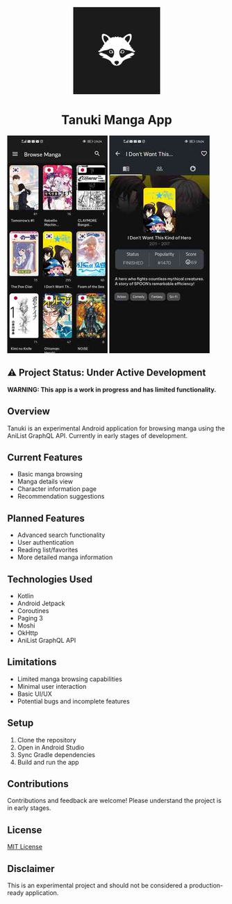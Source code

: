 <div align="center">
<a href="https://github.com/raslenabb12/Tanuki-Manga-App"><img src="./images/app_icon.png" alt="Tanuki" width="200"></a>

# Tanuki Manga App
</div>

![Screenshot](images/Screenshot_1.jpg) ![Screenshot](images/Screenshot_2.jpg)


## ⚠️ Project Status: Under Active Development

**WARNING: This app is a work in progress and has limited functionality.**

## Overview
Tanuki is an experimental Android application for browsing manga using the AniList GraphQL API. Currently in early stages of development.

## Current Features
- Basic manga browsing
- Manga details view
- Character information page
- Recommendation suggestions

## Planned Features
- Advanced search functionality
- User authentication
- Reading list/favorites
- More detailed manga information

## Technologies Used
- Kotlin
- Android Jetpack
- Coroutines
- Paging 3
- Moshi
- OkHttp
- AniList GraphQL API

## Limitations
- Limited manga browsing capabilities
- Minimal user interaction
- Basic UI/UX
- Potential bugs and incomplete features

## Setup
1. Clone the repository
2. Open in Android Studio
3. Sync Gradle dependencies
4. Build and run the app

## Contributions
Contributions and feedback are welcome! Please understand the project is in early stages.

## License
[MIT License](./LICENSE)

## Disclaimer
This is an experimental project and should not be considered a production-ready application.
